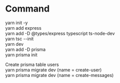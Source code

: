 # Command

yarn init -y  
yarn add express  
yarn add -D @types/express typescript ts-node-dev  
yarn tsc --init  
yarn dev  
yarn add -D prisma  
yarn prisma init  

Create prisma table users  
yarn prisma migrate dev (name = create-user)  
yarn prisma migrate dev (name = create-messages)  
